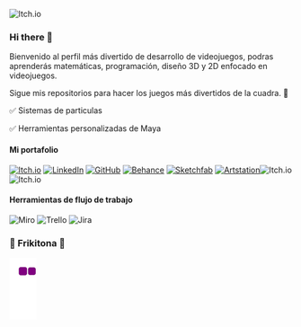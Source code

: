 
![Itch.io](https://media.licdn.com/dms/image/D4E16AQEbouLeaWTmVA/profile-displaybackgroundimage-shrink_350_1400/0/1673567273104?e=1679529600&v=beta&t=YEWY_Ye8wXdI5t59FJiWoCnLqW87PYhGOAGvi14sI0I)

### Hi there 👋

Bienvenido al perfil más divertido de desarrollo de videojuegos, podras aprenderás matemáticas, programación, diseño 3D y 2D enfocado en videojuegos.

Sigue mis repositorios para hacer los juegos más divertidos de la cuadra. 🥶

✅ Sistemas de particulas 

✅ Herramientas personalizadas de Maya



#### Mi portafolio

[![Itch.io](https://img.shields.io/badge/Itch.io-FA5C5C?style=for-the-badge&logo=itchdotio&logoColor=white)](https://roo-wiki.itch.io/)
[![LinkedIn](https://img.shields.io/badge/LinkedIn-0077B5?style=for-the-badge&logo=linkedin&logoColor=white)](https://www.linkedin.com/in/bisarremochi/)
[![GitHub](https://img.shields.io/badge/GitHub-100000?style=for-the-badge&logo=github&logoColor=white)](https://github.com/RooWiki)
[![Behance](https://img.shields.io/badge/-Behance-blue?style=for-the-badge&logo=behance&logoColor=white)](https://www.behance.net/santi857)
[![Sketchfab](https://i.postimg.cc/2j70k3ms/1.jpg)](https://sketchfab.com/andrespineros)
[![Artstation](https://i.postimg.cc/k46dr8kP/sass.png)](https://www.artstation.com/roowiki)![Itch.io](https://i.postimg.cc/g28mM1fq/1.gif)
![Itch.io](https://i.postimg.cc/3NqY6h89/Triangulo-Caminado.gif)

#### Herramientas de flujo de trabajo
![Miro](https://img.shields.io/badge/Miro-050038?style=for-the-badge&logo=Miro&logoColor=white)
![Trello](https://img.shields.io/badge/Trello-0052CC?style=for-the-badge&logo=trello&logoColor=white)
![Jira](https://img.shields.io/badge/Jira-0052CC?style=for-the-badge&logo=Jira&logoColor=white)



### 🐍 Frikitona 🐍
![snake gif](https://github.com/roowiki/roowiki/blob/output/github-contribution-grid-snake.gif)


<!--
**RooWiki/RooWiki** is a ✨ _special_ ✨ repository because its `README.md` (this file) appears on your GitHub profile.

Here are some ideas to get you started:

- 🔭 I’m currently working on ...
- 🌱 I’m currently learning ...
- 👯 I’m looking to collaborate on ...
- 🤔 I’m looking for help with ...
- 💬 Ask me about ...
- 📫 How to reach me: ...
- 😄 Pronouns: ...
- ⚡ Fun fact: ...
-->
